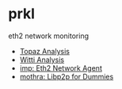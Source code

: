# prkl
eth2 network monitoring

- [Topaz Analysis](https://txrx-research.github.io/prkl/topaz-analysis.html)
- [Witti Analysis](https://txrx-research.github.io/prkl/witti-analysis.html)
- [imp: Eth2 Network Agent](https://github.com/prrkl/imp)
- [mothra: Libp2p for Dummies](https://github.com/prrkl/mothra)
